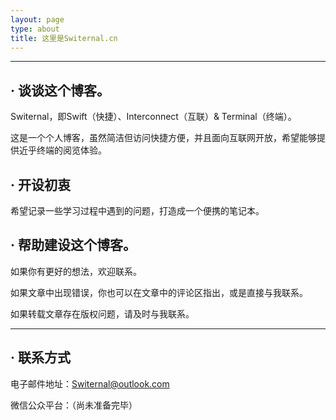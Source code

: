 ```yaml
---
layout: page
type: about
title: 这里是Switernal.cn
---
```




------

 

## · 谈谈这个博客。

Switernal，即Swift（快捷）、Interconnect（互联）& Terminal（终端）。

这是一个个人博客，虽然简洁但访问快捷方便，并且面向互联网开放，希望能够提供近乎终端的阅览体验。



## · 开设初衷

希望记录一些学习过程中遇到的问题，打造成一个便携的笔记本。



## · 帮助建设这个博客。

如果你有更好的想法，欢迎联系。

如果文章中出现错误，你也可以在文章中的评论区指出，或是直接与我联系。

如果转载文章存在版权问题，请及时与我联系。



------



## · 联系方式

电子邮件地址：Switernal@outlook.com

微信公众平台：（尚未准备完毕）